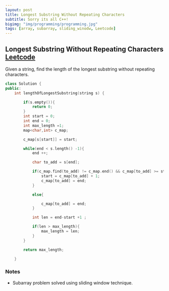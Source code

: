 ```yaml
---
layout: post
title: Longest Substring Without Repeating Characters
subtitle: Sorry its all C++!
bigimg: "img/programming/programming.jpg"
tags: [array, subarray, sliding_winodw, Leetcode]
---
```


## **Longest Substring Without Repeating Characters** <br/> [Leetcode](https://leetcode.com/problems/longest-substring-without-repeating-characters/)

Given a string, find the length of the longest substring without repeating characters. 

```cpp
class Solution {
public:
    int lengthOfLongestSubstring(string s) {

        if(s.empty()){
            return 0;
        }
        int start = 0;
        int end = 0;
        int max_length =1;
        map<char,int> c_map;

        c_map[s[start]] = start;

        while(end < s.length() -1){
            end ++;

            char to_add = s[end];

            if(c_map.find(to_add) != c_map.end() && c_map[to_add] >= start){
                start = c_map[to_add] + 1;
                c_map[to_add] = end;
            }

            else{

                c_map[to_add] = end;
            }

            int len = end-start +1 ;

            if(len > max_length){
                max_length = len;
            }
        }

        return max_length;

    }
```

### **Notes**

* Subarray problem solved using sliding window technique.
  